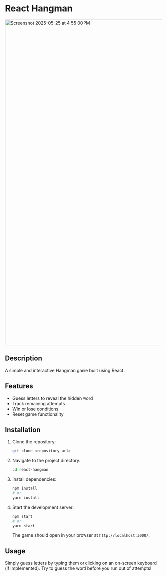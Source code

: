 # React Hangman

<img width="1042" alt="Screenshot 2025-05-25 at 4 55 00 PM" src="https://github.com/user-attachments/assets/2372b171-ed67-4f8b-95df-ff847b68ef8e" />

## Description

A simple and interactive Hangman game built using React.

## Features

*   Guess letters to reveal the hidden word
*   Track remaining attempts
*   Win or lose conditions
*   Reset game functionality

## Installation

1.  Clone the repository:

    ```bash
    git clone <repository-url>
    ```

2.  Navigate to the project directory:

    ```bash
    cd react-hangman
    ```

3.  Install dependencies:

    ```bash
    npm install
    # or
    yarn install
    ```

4.  Start the development server:

    ```bash
    npm start
    # or
    yarn start
    ```

    The game should open in your browser at `http://localhost:3000/`.

## Usage

Simply guess letters by typing them or clicking on an on-screen keyboard (if implemented). Try to guess the word before you run out of attempts! 
